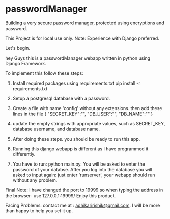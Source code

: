 # passwordManager
Building a very secure password manager, protected using encryptions and password.

This Project is for local use only. 
Note: Experience with Django preferred.

Let's begin.

hey Guys this is a passwordManager webapp written in python using Django Framework. 

To implement this follow these steps:

1) Install required packages using requirements.txt
      pip install -r requirements.txt

2) Setup a postgresql database with a password.
3) Create a file with name 'config' without any extensions. then add these lines in the file
      {
	    "SECRET_KEY":"",
	    "DB_USER":"",
	    "DB_NAME":""
}

4) update the empty strings with appropriate values, such as SECRET_KEY, database username, and database name.
5) After doing these steps. you should be ready to run this app. 
6) Running this django webapp is different as I have programmed it differently. 
7) You have to run: python main.py. You will be asked to enter the password of your databse. After you log into the database you will asked to input again: just enter 'runserver', your webapp should run without any problem. 

Final Note: I have changed the port to 19999 so when typing the address in the browser- use 127.0.0.1:19999/
Enjoy this product.

Facing Problems: contact me at : adhikaririshik@gmail.com. I will be more than happy to help you set it up.
